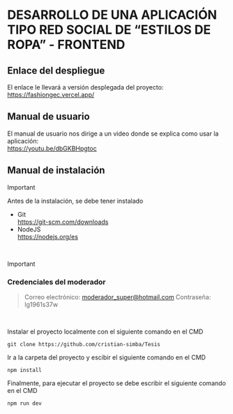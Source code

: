 # DESARROLLO DE UNA APLICACIÓN TIPO RED SOCIAL DE “ESTILOS DE ROPA” - FRONTEND
## Enlace del despliegue
El enlace le llevará a versión desplegada del proyecto: </br>
https://fashiongec.vercel.app/
## Manual de usuario
El manual de usuario nos dirige a un video donde se explica como usar la aplicación: </br>
https://youtu.be/dbGKBHpgtoc
## Manual de instalación
> [!IMPORTANT]
> Antes de la instalación, se debe tener instalado
> - Git 
>   </br> https://git-scm.com/downloads
> - NodeJS
>   </br> https://nodejs.org/es
</br>

> [!IMPORTANT]
### Credenciales del moderador
> Correo electrónico: moderador_super@hotmail.com
> Contraseña: lg1961s37w
</br>

Instalar el proyecto localmente con el siguiente comando en el CMD
```
git clone https://github.com/cristian-simba/Tesis
```
Ir a la carpeta del proyecto y escibir el siguiente comando en el CMD
```
npm install
```
Finalmente, para ejecutar el proyecto se debe escribir el siguiente comando en el CMD
```
npm run dev
```
